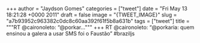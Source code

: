 
+++
author = "Jaydson Gomes"
categories = ["tweet"]
date = "Fri May 13 18:21:28 +0000 2011"
draft = false
image = "{TWEET_IMAGE}"
slug = "a7b93952c963382c0dc8c60aa392f61f5b8a631b"
tags = ["tweet"]
title = """RT @caironoleto: “@porkar..."""
+++
RT @caironoleto: “@porkaria: quem ensinou a galera a usar SMS foi o Faustão” #braziljs
